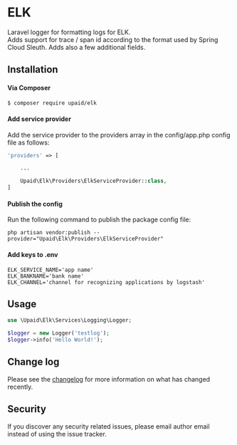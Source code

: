 # ELK

Laravel logger for formatting logs for ELK.<br/>
Adds support for trace / span id according to the format used by Spring Cloud Sleuth.
Adds also a few additional fields.

## Installation

#### Via Composer

``` bash
$ composer require upaid/elk
```

#### Add service provider

Add the service provider to the providers array in the config/app.php config file as follows:

``` php
'providers' => [

    ...

    Upaid\Elk\Providers\ElkServiceProvider::class,
]
```

#### Publish the config

Run the following command to publish the package config file:

```
php artisan vendor:publish --provider="Upaid\Elk\Providers\ElkServiceProvider"
```

#### Add keys to .env
```
ELK_SERVICE_NAME='app name'
ELK_BANKNAME='bank name'
ELK_CHANNEL='channel for recognizing applications by logstash'
```

## Usage

``` php
use \Upaid\Elk\Services\Logging\Logger;

$logger = new Logger('testlog');
$logger->info('Hello World!');
```

## Change log

Please see the [changelog](changelog.md) for more information on what has changed recently.

## Security

If you discover any security related issues, please email author email instead of using the issue tracker.
